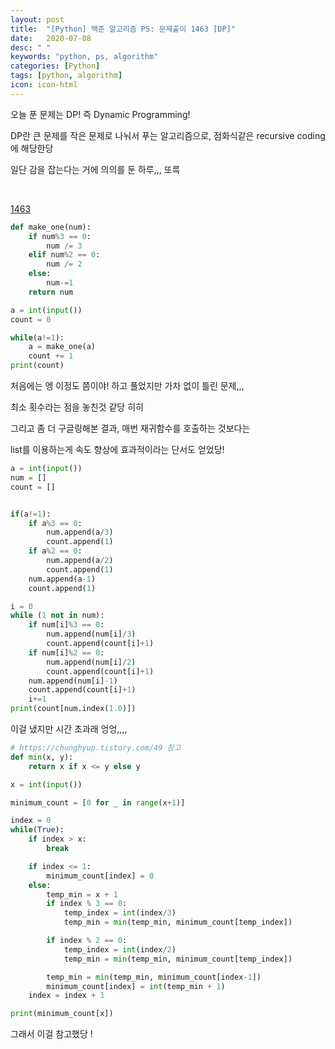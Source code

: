```yaml
---
layout: post
title:  "[Python] 백준 알고리즘 PS: 문제출이 1463 [DP]"
date:   2020-07-08
desc: " "
keywords: "python, ps, algorithm"
categories: [Python]
tags: [python, algorithm]
icon: icon-html
---
```



오늘 푼 문제는 DP! 즉 Dynamic Programming!

DP란 큰 문제를 작은 문제로 나눠서 푸는 알고리즘으로, 점화식같은 recursive coding 에 해당한당


일단 감을 잡는다는 거에 의의를 둔 하루,,, 또륵


<br>


[1463](https://www.acmicpc.net/problem/1463)

```python
def make_one(num):
    if num%3 == 0:
        num /= 3
    elif num%2 == 0:
        num /= 2
    else:
        num-=1
    return num

a = int(input())
count = 0

while(a!=1):
    a = make_one(a)
    count += 1
print(count)
```

처음에는 엥 이정도 쯤이야! 하고 풀었지만 가차 없이 틀린 문제,,,

최소 횟수라는 점을 놓친것 같당 히히

그리고 좀 더 구글링해본 결과, 매번 재귀함수를 호출하는 것보다는

list를 이용하는게 속도 향상에 효과적이라는 단서도 얻었당!


```python
a = int(input())
num = []
count = []


if(a!=1):
    if a%3 == 0:
        num.append(a/3)
        count.append(1)
    if a%2 == 0:
        num.append(a/2)
        count.append(1)
    num.append(a-1)
    count.append(1)

i = 0
while (1 not in num):
    if num[i]%3 == 0:
        num.append(num[i]/3)
        count.append(count[i]+1)
    if num[i]%2 == 0:
        num.append(num[i]/2)
        count.append(count[i]+1)
    num.append(num[i]-1)
    count.append(count[i]+1)
    i+=1
print(count[num.index(1.0)])
```

이걸 냈지만 시간 초과래 엉엉,,,,





```python
# https://chunghyup.tistory.com/49 참고
def min(x, y):
    return x if x <= y else y

x = int(input())

minimum_count = [0 for _ in range(x+1)]

index = 0
while(True):
    if index > x:
        break

    if index <= 1:
        minimum_count[index] = 0
    else:
        temp_min = x + 1
        if index % 3 == 0:
            temp_index = int(index/3)
            temp_min = min(temp_min, minimum_count[temp_index])

        if index % 2 == 0:
            temp_index = int(index/2)
            temp_min = min(temp_min, minimum_count[temp_index])

        temp_min = min(temp_min, minimum_count[index-1])
        minimum_count[index] = int(temp_min + 1)
    index = index + 1

print(minimum_count[x])
```

그래서 이걸 참고했당 !




```python
```
